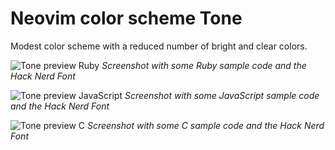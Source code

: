 # Neovim color scheme Tone

Modest color scheme with a reduced number of bright and clear colors.

![Tone preview Ruby](http://stuff.imeos.org/persistent/github/vim-colors-tone/vim-colors-tone-ruby-preview.png)
*Screenshot with some Ruby sample code and the Hack Nerd Font*

![Tone preview JavaScript](http://stuff.imeos.org/persistent/github/vim-colors-tone/vim-colors-tone-javascript-preview.png)
*Screenshot with some JavaScript sample code and the Hack Nerd Font*

![Tone preview C](http://stuff.imeos.org/persistent/github/vim-colors-tone/vim-colors-tone-c-preview.png)
*Screenshot with some C sample code and the Hack Nerd Font*
